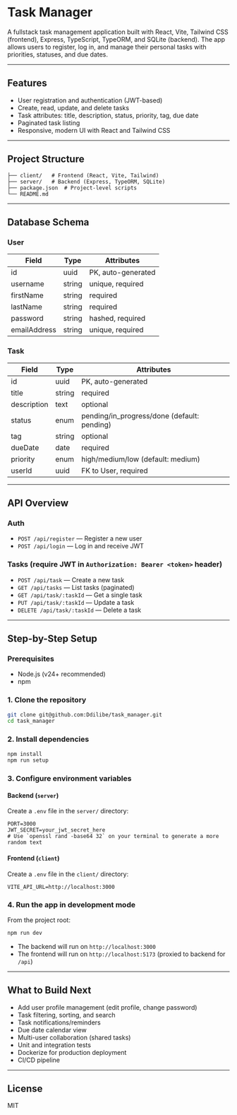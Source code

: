 # Task Manager

A fullstack task management application built with React, Vite, Tailwind CSS (frontend), Express, TypeScript, TypeORM, and SQLite (backend). The app allows users to register, log in, and manage their personal tasks with priorities, statuses, and due dates.

---

## Features
- User registration and authentication (JWT-based)
- Create, read, update, and delete tasks
- Task attributes: title, description, status, priority, tag, due date
- Paginated task listing
- Responsive, modern UI with React and Tailwind CSS

---

## Project Structure
```
├── client/   # Frontend (React, Vite, Tailwind)
├── server/   # Backend (Express, TypeORM, SQLite)
├── package.json  # Project-level scripts
└── README.md
```

---

## Database Schema

### User
| Field         | Type    | Attributes         |
|--------------|---------|-------------------|
| id           | uuid    | PK, auto-generated|
| username     | string  | unique, required  |
| firstName    | string  | required          |
| lastName     | string  | required          |
| password     | string  | hashed, required  |
| emailAddress | string  | unique, required  |

### Task
| Field       | Type    | Attributes         |
|-------------|---------|-------------------|
| id          | uuid    | PK, auto-generated|
| title       | string  | required          |
| description | text    | optional          |
| status      | enum    | pending/in_progress/done (default: pending) |
| tag         | string  | optional          |
| dueDate     | date    | required          |
| priority    | enum    | high/medium/low (default: medium) |
| userId      | uuid    | FK to User, required |

---

## API Overview

### Auth
- `POST /api/register` — Register a new user
- `POST /api/login` — Log in and receive JWT

### Tasks (require JWT in `Authorization: Bearer <token>` header)
- `POST /api/task` — Create a new task
- `GET /api/tasks` — List tasks (paginated)
- `GET /api/task/:taskId` — Get a single task
- `PUT /api/task/:taskId` — Update a task
- `DELETE /api/task/:taskId` — Delete a task

---

## Step-by-Step Setup

### Prerequisites
- Node.js (v24+ recommended)
- npm

### 1. Clone the repository
```bash
git clone git@github.com:Ddilibe/task_manager.git
cd task_manager
```

### 2. Install dependencies
```bash
npm install
npm run setup
```

### 3. Configure environment variables

#### Backend (`server`)
Create a `.env` file in the `server/` directory:
```
PORT=3000
JWT_SECRET=your_jwt_secret_here
# Use `openssl rand -base64 32` on your terminal to generate a more random text
```

#### Frontend (`client`)
Create a `.env` file in the `client/` directory:
```
VITE_API_URL=http://localhost:3000
```

### 4. Run the app in development mode
From the project root:
```bash
npm run dev
```
- The backend will run on `http://localhost:3000`
- The frontend will run on `http://localhost:5173` (proxied to backend for `/api`)

---

## What to Build Next
- Add user profile management (edit profile, change password)
- Task filtering, sorting, and search
- Task notifications/reminders
- Due date calendar view
- Multi-user collaboration (shared tasks)
- Unit and integration tests
- Dockerize for production deployment
- CI/CD pipeline

---

## License
MIT 